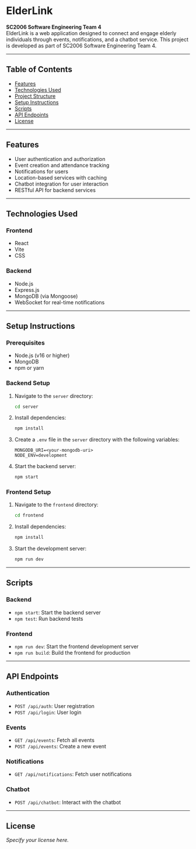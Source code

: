 
# ElderLink  
**SC2006 Software Engineering Team 4**  
ElderLink is a web application designed to connect and engage elderly individuals through events, notifications, and a chatbot service. This project is developed as part of SC2006 Software Engineering Team 4.

---

## Table of Contents

- [Features](#features)
- [Technologies Used](#technologies-used)
- [Project Structure](#project-structure)
- [Setup Instructions](#setup-instructions)
- [Scripts](#scripts)
- [API Endpoints](#api-endpoints)
- [License](#license)

---

## Features

- User authentication and authorization  
- Event creation and attendance tracking  
- Notifications for users  
- Location-based services with caching  
- Chatbot integration for user interaction  
- RESTful API for backend services  

---

## Technologies Used

### Frontend

- React  
- Vite  
- CSS  

### Backend

- Node.js  
- Express.js  
- MongoDB (via Mongoose)  
- WebSocket for real-time notifications  

---

## Setup Instructions

### Prerequisites

- Node.js (v16 or higher)  
- MongoDB  
- npm or yarn  

### Backend Setup

1. Navigate to the `server` directory:
   ```bash
   cd server
   ```

2. Install dependencies:
   ```bash
   npm install
   ```

3. Create a `.env` file in the `server` directory with the following variables:
   ```
   MONGODB_URI=<your-mongodb-uri>
   NODE_ENV=development
   ```

4. Start the backend server:
   ```bash
   npm start
   ```

### Frontend Setup

1. Navigate to the `frontend` directory:
   ```bash
   cd frontend
   ```

2. Install dependencies:
   ```bash
   npm install
   ```

3. Start the development server:
   ```bash
   npm run dev
   ```

---

## Scripts

### Backend

- `npm start`: Start the backend server  
- `npm test`: Run backend tests  

### Frontend

- `npm run dev`: Start the frontend development server  
- `npm run build`: Build the frontend for production  

---

## API Endpoints

### Authentication

- `POST /api/auth`: User registration  
- `POST /api/login`: User login  

### Events

- `GET /api/events`: Fetch all events  
- `POST /api/events`: Create a new event  

### Notifications

- `GET /api/notifications`: Fetch user notifications  

### Chatbot

- `POST /api/chatbot`: Interact with the chatbot  

---

## License

*Specify your license here.*
